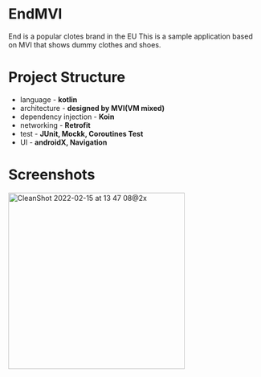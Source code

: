 # EndMVI
End is a popular clotes brand in the EU 
This is a sample application based on MVI that shows dummy clothes and shoes.

# Project Structure
- language - **kotlin**
- architecture - **designed by MVI(VM mixed)**
- dependency injection - **Koin**
- networking - **Retrofit**
- test - **JUnit, Mockk, Coroutines Test**
- UI - **androidX, Navigation**

# Screenshots

<img width="351" alt="CleanShot 2022-02-15 at 13 47 08@2x" src="https://user-images.githubusercontent.com/20711438/154036401-0235414d-26b6-42a1-848a-03b6d9d6e80f.png">
